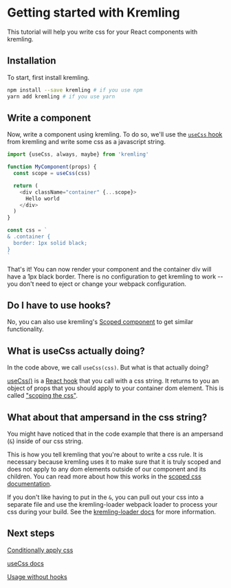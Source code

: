 # Getting started with Kremling
This tutorial will help you write css for your React components with kremling.

## Installation

To start, first install kremling.

```sh
npm install --save kremling # if you use npm
yarn add kremling # if you use yarn
```

## Write a component
Now, write a component using kremling. To do so, we'll use the [`useCss` hook](/api/use-css.md) from kremling
and write some css as a javascript string.

```js
import {useCss, always, maybe} from 'kremling'

function MyComponent(props) {
  const scope = useCss(css)

  return (
    <div className="container" {...scope}>
      Hello world
    </div>
  )
}

const css = `
& .container {
  border: 1px solid black;
}
`
```

That's it! You can now render your component and the container div will have a 1px black border. There is no configuration
to get kremling to work -- you don't need to eject or change your webpack configuration.

## Do I have to use hooks?
No, you can also use kremling's [Scoped component](/api/scoped-component.md) to get similar functionality.

## What is useCss actually doing?
In the code above, we call `useCss(css)`. But what is that actually doing?

[useCss()](/api/use-css.md) is a [React hook](https://reactjs.org/hooks) that you call with a css string.
It returns to you an object of props that you should apply to your container dom element.
This is called ["scoping the css"](/concepts/scoped-css.md).

## What about that ampersand in the css string?
You might have noticed that in the code example that there is an ampersand (`&`) inside of our css string.

This is how you tell kremling that you're about to write a css rule. It is necessary because kremling uses it to make sure
that it is truly scoped and does not apply to any dom elements outside of our component and its children.
You can read more about how this works in the [scoped css documentation](/concepts/scoped-css.md).

If you don't like having to put in the `&`, you can pull out your css into a separate file and use the kremling-loader webpack loader to process
your css during your build. See the [kremling-loader docs](kremling-loader.md) for more information.

## Next steps
[Conditionally apply css](conditional-css.md)

[useCss docs](/api/use-css.md)

[Usage without hooks](/api/scoped-component.md)
